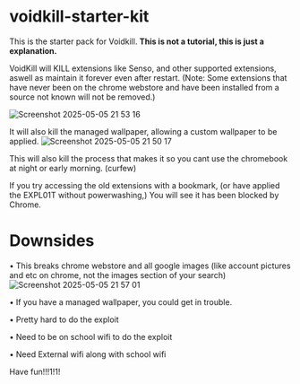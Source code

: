 # voidkill-starter-kit
This is the starter pack for Voidkill.
**This is not a tutorial, this is just a explanation.**

VoidKill will KILL extensions like Senso, and other supported extensions, aswell as maintain it forever even after restart.
(Note: Some extensions that have never been on the chrome webstore and have been installed from a source not known will not be removed.)


![Screenshot 2025-05-05 21 53 16](https://github.com/user-attachments/assets/cfb83907-a9e8-4a30-8000-9cf84f3041ab)


It will also kill the managed wallpaper, allowing a custom wallpaper to be applied.
![Screenshot 2025-05-05 21 50 17](https://github.com/user-attachments/assets/d1122bc9-8391-440e-944e-c060f60480d9)



This will also kill the process that makes it so you cant use the chromebook at night or early morning. (curfew)

If you try accessing the old extensions with a bookmark, (or have applied the EXPL01T without powerwashing,)
You will see it has been blocked by Chrome.

# Downsides
• This breaks chrome webstore and all google images (like account pictures and etc on chrome, not the images section of your search)
![Screenshot 2025-05-05 21 57 01](https://github.com/user-attachments/assets/634b13de-69c2-4849-87c1-7dc47880638b)


• If you have a managed wallpaper, you could get in trouble.

• Pretty hard to do the exploit

• Need to be on school wifi to do the exploit

• Need External wifi along with school wifi

Have fun!!!1!1!
